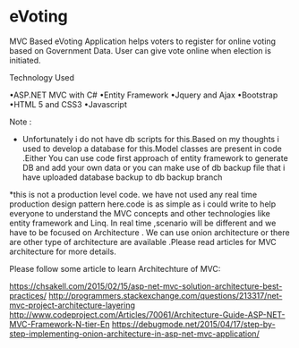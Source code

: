 # eVoting
MVC Based eVoting Application helps voters to register for online voting based on Government Data. User can give vote online when election is initiated. 

Technology Used  

•ASP.NET MVC with C#
•Entity Framework
•Jquery and Ajax
•Bootstrap
•HTML 5 and CSS3
•Javascript

Note :

* Unfortunately i do not have db scripts for this.Based on my thoughts i used to develop a database for this.Model classes are present in code .Either You can use code first approach of entity framework to generate DB and add your own data or you can make use of db backup file that i have uploaded database backup to db backup branch

*this is not a production level code. we have not used any real time production design pattern here.code is as simple as i could write to help everyone to understand the MVC concepts and other technologies like entity framework and Linq.
In real time ,scenario will be different and we have to be focused on Architecture . We can use onion architecture or there are other type of architecture are available .Please read articles for MVC architecture for more details.

Please follow some article to learn Architechture of MVC:

https://chsakell.com/2015/02/15/asp-net-mvc-solution-architecture-best-practices/
http://programmers.stackexchange.com/questions/213317/net-mvc-project-architecture-layering
http://www.codeproject.com/Articles/70061/Architecture-Guide-ASP-NET-MVC-Framework-N-tier-En
https://debugmode.net/2015/04/17/step-by-step-implementing-onion-architecture-in-asp-net-mvc-application/



